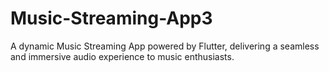 # Music-Streaming-App3
A dynamic Music Streaming App powered by Flutter, delivering a seamless and immersive audio experience to music enthusiasts.
